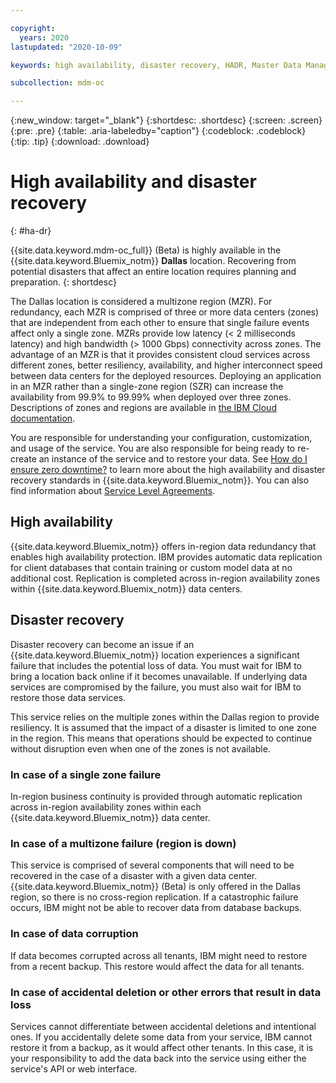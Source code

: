 ```yaml
---

copyright:
  years: 2020
lastupdated: "2020-10-09"

keywords: high availability, disaster recovery, HADR, Master Data Management, MDM, Cloud Pak for Data as a Service, HA, DR

subcollection: mdm-oc

---
```


{:new_window: target="_blank"}
{:shortdesc: .shortdesc}
{:screen: .screen}
{:pre: .pre}
{:table: .aria-labeledby="caption"}
{:codeblock: .codeblock}
{:tip: .tip}
{:download: .download}

# High availability and disaster recovery
{: #ha-dr}

{{site.data.keyword.mdm-oc_full}} (Beta) is highly available in the {{site.data.keyword.Bluemix_notm}} **Dallas** location. Recovering from potential disasters that affect an entire location requires planning and preparation.
{: shortdesc}

The Dallas location is considered a multizone region (MZR). For redundancy, each MZR is comprised of three or more data centers (zones) that are independent from each other to ensure that single failure events affect only a single zone. MZRs provide low latency (< 2 milliseconds latency) and high bandwidth (> 1000 Gbps) connectivity across zones. The advantage of an MZR is that it provides consistent cloud services across different zones, better resiliency, availability, and higher interconnect speed between data centers for the deployed resources. Deploying an application in an MZR rather than a single-zone region (SZR) can increase the availability from 99.9% to 99.99% when deployed over three zones. Descriptions of zones and regions are available in [the IBM Cloud documentation](https://cloud.ibm.com/docs/overview?topic=overview-locations).

You are responsible for understanding your configuration, customization, and usage of the service. You are also responsible for being ready to re-create an instance of the service and to restore your data. See [How do I ensure zero downtime?](/docs/overview?topic=overview-zero-downtime#zero-downtime) to learn more about the high availability and disaster recovery standards in {{site.data.keyword.Bluemix_notm}}. You can also find information about [Service Level Agreements](/docs/overview?topic=overview-zero-downtime#SLAs).  

## High availability

{{site.data.keyword.Bluemix_notm}} offers in-region data redundancy that enables high availability protection. IBM provides automatic data replication for client databases that contain training or custom model data at no additional cost. Replication is completed across in-region availability zones within {{site.data.keyword.Bluemix_notm}} data centers.

## Disaster recovery

Disaster recovery can become an issue if an {{site.data.keyword.Bluemix_notm}} location experiences a significant failure that includes the potential loss of data. You must wait for IBM to bring a location back online if it becomes unavailable. If underlying data services are compromised by the failure, you must also wait for IBM to restore those data services.

This service relies on the multiple zones within the Dallas region to provide resiliency. It is assumed that the impact of a disaster is limited to one zone in the region. This means that operations should be expected to continue without disruption even when one of the zones is not available. 

### In case of a single zone failure

In-region business continuity is provided through automatic replication across in-region availability zones within each {{site.data.keyword.Bluemix_notm}} data center.

### In case of a multizone failure (region is down)

This service is comprised of several components that will need to be recovered in the case of a disaster with a given data center. {{site.data.keyword.Bluemix_notm}} (Beta) is only offered in the Dallas region, so there is no cross-region replication. 
If a catastrophic failure occurs, IBM might not be able to recover data from database backups. 

### In case of data corruption

If data becomes corrupted across all tenants, IBM might need to restore from a recent backup. This restore would affect the data for all tenants.

### In case of accidental deletion or other errors that result in data loss

Services cannot differentiate between accidental deletions and intentional ones. If you accidentally delete some data from your service, IBM cannot restore it from a backup, as it would affect other tenants. In this case, it is your responsibility to add the data back into the service using either the service's API or web interface.
